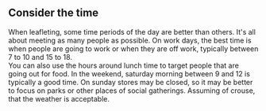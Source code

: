 ## Consider the time

When leafleting, some time periods of the day are better than others. It's all
about meeting as many people as possible. On work days, the best time is when
people are going to work or when they are off work, typically between 7 to 10
and 15 to 18.    
You can also use the hours around lunch time to target people that are going out
for food. In the weekend, saturday morning between 9 and 12 is typically a good
time. On sunday stores may be closed, so it may be better to focus on parks or
other places of social gatherings. Assuming of crouse, that the weather is
acceptable.
